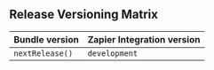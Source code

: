 ## Release Versioning Matrix

| Bundle version  | Zapier Integration version |
| --------------- | -------------------------- |
| `nextRelease()` | `development`              |
